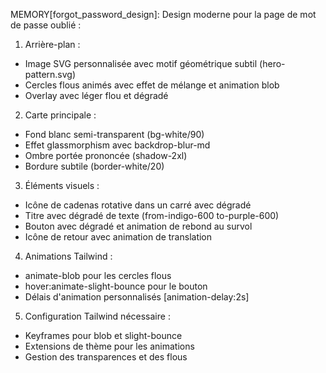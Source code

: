 MEMORY[forgot_password_design]: Design moderne pour la page de mot de passe oublié :

1. Arrière-plan :
- Image SVG personnalisée avec motif géométrique subtil (hero-pattern.svg)
- Cercles flous animés avec effet de mélange et animation blob
- Overlay avec léger flou et dégradé

2. Carte principale :
- Fond blanc semi-transparent (bg-white/90)
- Effet glassmorphism avec backdrop-blur-md
- Ombre portée prononcée (shadow-2xl)
- Bordure subtile (border-white/20)

3. Éléments visuels :
- Icône de cadenas rotative dans un carré avec dégradé
- Titre avec dégradé de texte (from-indigo-600 to-purple-600)
- Bouton avec dégradé et animation de rebond au survol
- Icône de retour avec animation de translation

4. Animations Tailwind :
- animate-blob pour les cercles flous
- hover:animate-slight-bounce pour le bouton
- Délais d'animation personnalisés [animation-delay:2s]

5. Configuration Tailwind nécessaire :
- Keyframes pour blob et slight-bounce
- Extensions de thème pour les animations
- Gestion des transparences et des flous
